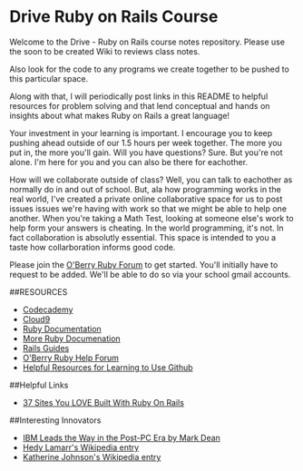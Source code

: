 # Drive Ruby on Rails Course

Welcome to the Drive - Ruby on Rails course notes repository. Please use the soon to be created Wiki to reviews class notes. 

Also look for the code to any programs we create together to be pushed to this particular space. 

Along with that, I will periodically post links in this README to helpful resources for problem solving and that lend conceptual and hands on insights about what makes Ruby on Rails a great language!

Your investment in your learning is important. I encourage you to keep pushing ahead outside of our 1.5 hours per week together. The more you put in, the more you'll gain. Will you have questions? Sure. But you're not alone. I'm here for you and you can also be there for eachother. 

How will we collaborate outside of class? Well, you can talk to eachother as normally do in and out of school. But, ala how programming works in the real world, I've created a private online collaborative space for us to post issues issues we're having with work so that we might be able to help one another. When you're taking a Math Test, looking at someone else's work to help form your answers is cheating. In the world programming, it's not. In fact collaboration is absolutly essential. This space is intended to you a taste how collarboration informs good code. 

Please join the [O'Berry Ruby Forum](https://groups.google.com/forum/#!forum/oberryruby) to get started. You'll initially have to request to be added. We'll be able to do so via your school gmail accounts. 


##RESOURCES
* [Codecademy](https://www.codecademy.com/)
* [Cloud9](https://c9.io/)
* [Ruby Documentation](https://www.ruby-lang.org/en/)
* [More Ruby Documenation](http://ruby-doc.org/)
* [Rails Guides](http://guides.rubyonrails.org/)
* [O'Berry Ruby Help Forum](https://groups.google.com/forum/#!forum/oberryruby)
* [Helpful Resources for Learning to Use Github](https://help.github.com/articles/good-resources-for-learning-git-and-github/)


##Helpful Links
* [37 Sites You LOVE Built With Ruby On Rails](http://skillcrush.com/2015/02/02/37-rails-sites/)

##Interesting Innovators
* [IBM Leads the Way in the Post-PC Era by Mark Dean](http://asmarterplanet.com/blog/2011/08/ibm-leads-the-way-in-the-post-pc-era.html)
* [Hedy Lamarr's Wikipedia entry](https://en.wikipedia.org/wiki/Hedy_Lamarr)
* [Katherine Johnson's Wikipedia entry](https://en.wikipedia.org/wiki/Katherine_Johnson)
